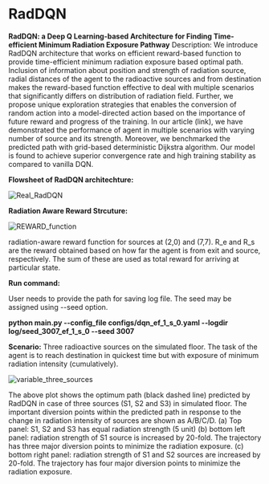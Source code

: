 # RadDQN
**RadDQN: a Deep Q Learning-based Architecture for Finding Time-efficient Minimum Radiation Exposure Pathway**
Description:  We introduce RadDQN architecture that works on efficient reward-based function to provide time-efficient minimum radiation exposure based optimal path. Inclusion of information about position and strength of radiation source, radial distances of the agent to the radioactive sources and from destination makes the reward-based function effective to deal with multiple scenarios that significantly differs on distribution of radiation field. Further, we propose unique exploration strategies that enables the conversion of random action into a model-directed action based on the importance of future reward and progress of the training. In our article (link), we have demonstrated the performance of agent in multiple scenarios with varying number of source and its strength. Moreover, we benchmarked the predicted path with grid-based deterministic Dijkstra algorithm. Our model is found to achieve superior convergence rate and high training stability as compared to vanilla DQN.

**Flowsheet of RadDQN architechture:**

![Real_RadDQN](https://github.com/BiswajitSadhu/RadDQN/assets/96395651/e5452241-7591-4640-a242-c72b6ba9bdc6)

**Radiation Aware Reward Strcuture:**

![REWARD_function](https://github.com/BiswajitSadhu/RadDQN/assets/96395651/bd056d18-bd22-4e5c-955f-9b0b60a9daf9)

radiation-aware reward function for sources at (2,0) and (7,7). R_e  and R_s are the reward obtained based on how far the agent is from exit and source, respectively. The sum of these are used as total reward for arriving at particular state.

**Run command:**

User needs to provide the path for saving log file. The seed may be assigned using --seed option.

**python main.py --config_file configs/dqn_ef_1_s_0.yaml --logdir log/seed_3007_ef_1_s_0 --seed 3007**

**Scenario:** 
Three radioactive sources on the simulated floor. The task of the agent is to reach destination in quickest time but with exposure of minimum radiation intensity (cumulatively).

![variable_three_sources](https://github.com/BiswajitSadhu/RadDQN/assets/96395651/86321f01-53a4-45f9-9882-871e148909ca)

The above plot shows the optimum path (black dashed line) predicted by RadDQN in case of three sources (S1, S2 and S3) in simulated floor. The important diversion points within the predicted path in response to the change in radiation intensity of sources are shown as A/B/C/D. (a) Top panel: S1, S2 and S3 has equal radiation strength (5 unit) (b) bottom left panel: radiation strength of S1 source is increased by 20-fold. The trajectory has three major diversion points to minimize the radiation exposure. (c) bottom right panel: radiation strength of S1 and S2 sources are increased by 20-fold. The trajectory has four major diversion points to minimize the radiation exposure.
